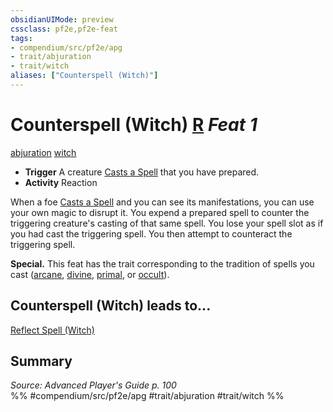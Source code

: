 ```yaml
---
obsidianUIMode: preview
cssclass: pf2e,pf2e-feat
tags:
- compendium/src/pf2e/apg
- trait/abjuration
- trait/witch
aliases: ["Counterspell (Witch)"]
---
```

# Counterspell (Witch)  [R](/rules/core-rulebook/chapter-9-playing-the-game.md#Actions "Reaction") *Feat 1*  
[abjuration](/rules/traits/abjuration.md)  [witch](/rules/traits/witch-apg.md)  

- **Trigger** A creature [Casts a Spell](/rules/actions/cast-a-spell.md) that you have prepared.
- **Activity** Reaction

When a foe [Casts a Spell](/rules/actions/cast-a-spell.md) and you can see its manifestations, you can use your own magic to disrupt it. You expend a prepared spell to counter the triggering creature's casting of that same spell. You lose your spell slot as if you had cast the triggering spell. You then attempt to counteract the triggering spell.

**Special.** This feat has the trait corresponding to the tradition of spells you cast ([arcane](/rules/traits/arcane.md), [divine](/rules/traits/divine.md), [primal](/rules/traits/primal.md), or [occult](/rules/traits/occult.md)).

## Counterspell (Witch) leads to...

[Reflect Spell (Witch)](/compendium/feats/reflect-spell-witch-apg.md)

## Summary

*Source: Advanced Player's Guide p. 100*  
%% #compendium/src/pf2e/apg #trait/abjuration #trait/witch %%